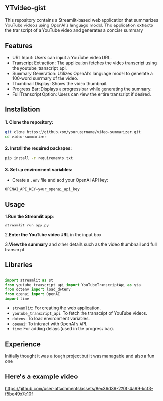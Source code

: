 ## YTvideo-gist ##

This repository contains a Streamlit-based web application that summarizes YouTube videos using OpenAI’s language model. The application extracts the transcript of a YouTube video and generates a concise summary.

## Features ##

- URL Input: Users can input a YouTube video URL.
- Transcript Extraction: The application fetches the video transcript using the youtube_transcript_api.
- Summary Generation: Utilizes OpenAI’s language model to generate a 100-word summary of the video.
- Thumbnail Display: Shows the video thumbnail.
- Progress Bar: Displays a progress bar while generating the summary.
- Full Transcript Option: Users can view the entire transcript if desired.

## Installation ##

#### 1. Clone the repository: ####
```bash
git clone https://github.com/yourusername/video-summarizer.git
cd video-summarizer
```

#### 2. Install the required packages: ####
```bash
pip install -r requirements.txt

```

#### 3. Set up environment variables: ####

* Create a `.env` file and add your OpenAI API key:
```Python
OPENAI_API_KEY=your_openai_api_key

```

## Usage ##
1.**Run the Streamlit app**:
```Python
streamlit run app.py

```

2.**Enter the YouTube video URL** in the input box.

3.**View the summary** and other details such as the video thumbnail and full transcript.

## Libraries ##
```Python

import streamlit as st
from youtube_transcript_api import YouTubeTranscriptApi as yta
from dotenv import load_dotenv
from openai import OpenAI
import time
```

- `streamlit`: For creating the web application.
- `youtube_transcript_api`: To fetch the transcript of YouTube videos.
- `dotenv`: To load environment variables.
- `openai`: To interact with OpenAI’s API.
- `time`: For adding delays (used in the progress bar).

## Experience ##

Initially thought it was a tough project but it was managable and also a fun one

## Here's a example video ##


https://github.com/user-attachments/assets/8ec36d39-220f-4a99-bcf3-f5be49b7e10f
